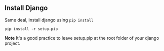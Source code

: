 Install Django
-----
Same deal, install django using `pip install`
```
pip install -r setup.pip
```
**Note** It's a good practice to leave setup.pip at the root folder of your django project.

